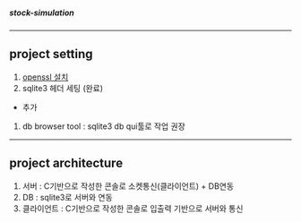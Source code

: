 ##### stock-simulation

<hr/>

## project setting
1. [openssl 설치](https://slproweb.com/download/Win64OpenSSL-3_2_1.exe)
2. sqlite3 헤더 세팅 (완료)

+ 추가
1. db browser tool : sqlite3 db qui툴로 작업 권장

<hr/>

## project architecture
1. 서버 : C기반으로 작성한 콘솔로 소켓통신(클라이언트) + DB연동
2. DB : sqlite3로 서버와 연동
3. 클라이언트 : C기반으로 작성한 콘솔로 입출력 기반으로 서버와 통신
